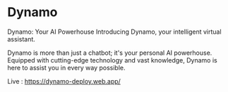 # Dynamo

Dynamo: Your AI Powerhouse
Introducing Dynamo, your intelligent virtual assistant.

Dynamo is more than just a chatbot; it's your personal AI powerhouse. Equipped with cutting-edge technology and vast knowledge, Dynamo is here to assist you in every way possible.

Live : https://dynamo-deploy.web.app/

 
